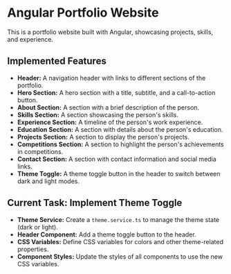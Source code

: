 # Angular Portfolio Website

This is a portfolio website built with Angular, showcasing projects, skills, and experience.

## Implemented Features

*   **Header:** A navigation header with links to different sections of the portfolio.
*   **Hero Section:** A hero section with a title, subtitle, and a call-to-action button.
*   **About Section:** A section with a brief description of the person.
*   **Skills Section:** A section showcasing the person's skills.
*   **Experience Section:** A timeline of the person's work experience.
*   **Education Section:** A section with details about the person's education.
*   **Projects Section:** A section to display the person's projects.
*   **Competitions Section:** A section to highlight the person's achievements in competitions.
*   **Contact Section:** A section with contact information and social media links.
*   **Theme Toggle:** A theme toggle button in the header to switch between dark and light modes.

## Current Task: Implement Theme Toggle

*   **Theme Service:** Create a `theme.service.ts` to manage the theme state (dark or light).
*   **Header Component:** Add a theme toggle button to the header.
*   **CSS Variables:** Define CSS variables for colors and other theme-related properties.
*   **Component Styles:** Update the styles of all components to use the new CSS variables.